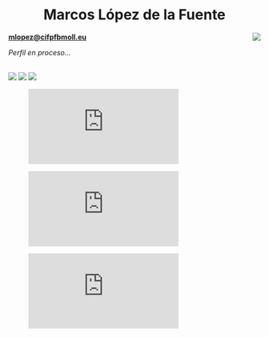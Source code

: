 <h1 align="center">Marcos López de la Fuente</h1>

<img align="right" src="https://komarev.com/ghpvc/?username=Marcos-Lopez-de-la-Fuente"/>

**mlopez@cifpfbmoll.eu**

*Perfil en proceso...*

</br>

<img src="https://github-readme-stats.vercel.app/api?username=Marcos-Lopez-de-la-Fuente&count_private=true&show_icons=true&theme=algolia">

<img src="https://github-readme-stats.vercel.app/api/top-langs/?username=Marcos-Lopez-de-la-Fuente&theme=algolia&layout=compact&langs_count=100">

<img src="https://github-profile-trophy.vercel.app/?username=Marcos-Lopez-de-la-Fuente&theme=algolia">

<figure><embed src="https://wakatime.com/share/@MarcosLopez/bc57123e-6967-414b-bce0-d39569d2cd78.svg"></embed></figure>

<figure><embed src="https://wakatime.com/share/@MarcosLopez/9bb50e0c-3031-48bd-9f57-7203195d8173.svg"></embed></figure>

<figure><embed src="https://wakatime.com/share/@MarcosLopez/efe80382-32fb-45d9-aac9-762e316a2523.svg"></embed></figure>
